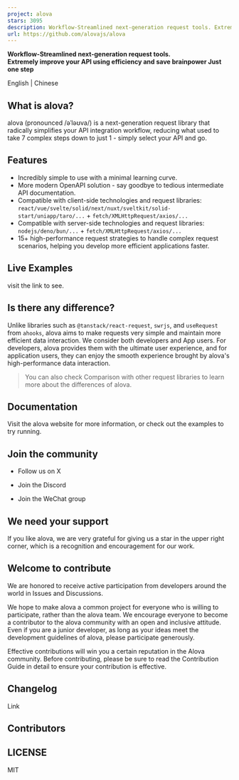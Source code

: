 ```yaml
---
project: alova
stars: 3095
description: Workflow-Streamlined next-generation request tools. Extremely streamline API integration workflow, just one step
url: https://github.com/alovajs/alova
---
```


**Workflow-Streamlined next-generation request tools.  
Extremely improve your API using efficiency and save brainpower Just one step**

English | Chinese

What is alova?
--------------

alova (pronounced /əˈləʊva/) is a next-generation request library that radically simplifies your API integration workflow, reducing what used to take 7 complex steps down to just 1 - simply select your API and go.

Features
--------

-   Incredibly simple to use with a minimal learning curve.
-   More modern OpenAPI solution - say goodbye to tedious intermediate API documentation.
-   Compatible with client-side technologies and request libraries: `react/vue/svelte/solid/next/nuxt/sveltkit/solid-start/uniapp/taro/...` + `fetch/XMLHttpRequest/axios/...`
-   Compatible with server-side technologies and request libraries: `nodejs/deno/bun/...` + `fetch/XMLHttpRequest/axios/...`
-   15+ high-performance request strategies to handle complex request scenarios, helping you develop more efficient applications faster.

Live Examples
-------------

visit the link to see.

Is there any difference?
------------------------

Unlike libraries such as `@tanstack/react-request`, `swrjs`, and `useRequest` from `ahooks`, alova aims to make requests very simple and maintain more efficient data interaction. We consider both developers and App users. For developers, alova provides them with the ultimate user experience, and for application users, they can enjoy the smooth experience brought by alova's high-performance data interaction.

> You can also check Comparison with other request libraries to learn more about the differences of alova.

Documentation
-------------

Visit the alova website for more information, or check out the examples to try running.

Join the community
------------------

-   Follow us on X
    
-   Join the Discord
    
-   Join the WeChat group
    

We need your support
--------------------

If you like alova, we are very grateful for giving us a star in the upper right corner, which is a recognition and encouragement for our work.

Welcome to contribute
---------------------

We are honored to receive active participation from developers around the world in Issues and Discussions.

We hope to make alova a common project for everyone who is willing to participate, rather than the alova team. We encourage everyone to become a contributor to the alova community with an open and inclusive attitude. Even if you are a junior developer, as long as your ideas meet the development guidelines of alova, please participate generously.

Effective contributions will win you a certain reputation in the Alova community. Before contributing, please be sure to read the Contribution Guide in detail to ensure your contribution is effective.

Changelog
---------

Link

Contributors
------------

LICENSE
-------

MIT
